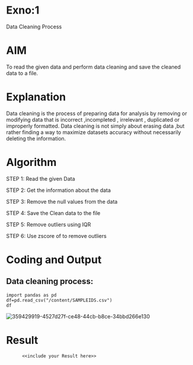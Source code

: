 # Exno:1
Data Cleaning Process

# AIM
To read the given data and perform data cleaning and save the cleaned data to a file.

# Explanation
Data cleaning is the process of preparing data for analysis by removing or modifying data that is incorrect ,incompleted , irrelevant , duplicated or improperly formatted. Data cleaning is not simply about erasing data ,but rather finding a way to maximize datasets accuracy without necessarily deleting the information.

# Algorithm
STEP 1: Read the given Data

STEP 2: Get the information about the data

STEP 3: Remove the null values from the data

STEP 4: Save the Clean data to the file

STEP 5: Remove outliers using IQR

STEP 6: Use zscore of to remove outliers
# Coding and Output
## Data cleaning process:
```
import pandas as pd
df=pd.read_csv("/content/SAMPLEIDS.csv")
df
```
![359429919-4527d27f-ce48-44cb-b8ce-34bbd266e130](https://github.com/user-attachments/assets/22b1c5d1-3170-4bc7-a838-4243e477c798)
      
# Result
          <<include your Result here>>
